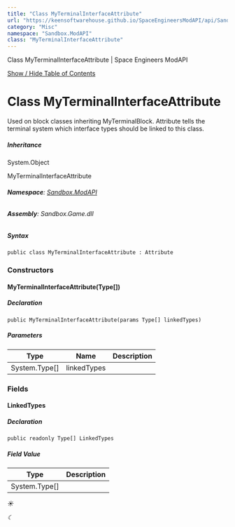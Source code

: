 ```yaml
---
title: "Class MyTerminalInterfaceAttribute"
url: "https://keensoftwarehouse.github.io/SpaceEngineersModAPI/api/Sandbox.ModAPI.MyTerminalInterfaceAttribute.html"
category: "Misc"
namespace: "Sandbox.ModAPI"
class: "MyTerminalInterfaceAttribute"
---
```


  Class MyTerminalInterfaceAttribute | Space Engineers ModAPI         

[Show / Hide Table of Contents](#sidetoggle)

# Class MyTerminalInterfaceAttribute

Used on block classes inheriting MyTerminalBlock. Attribute tells the terminal system which interface types should be linked to this class.

##### Inheritance

System.Object

MyTerminalInterfaceAttribute

###### **Namespace**: [Sandbox.ModAPI](Sandbox.ModAPI.html)

###### **Assembly**: Sandbox.Game.dll

##### Syntax

```
public class MyTerminalInterfaceAttribute : Attribute
```

### Constructors

#### MyTerminalInterfaceAttribute(Type\[\])

##### Declaration

```
public MyTerminalInterfaceAttribute(params Type[] linkedTypes)
```

##### Parameters

| Type | Name | Description |
| --- | --- | --- |
| System.Type\[\] | linkedTypes |     |

### Fields

#### LinkedTypes

##### Declaration

```
public readonly Type[] LinkedTypes
```

##### Field Value

| Type | Description |
| --- | --- |
| System.Type\[\] |     |

_☀_

_☾_